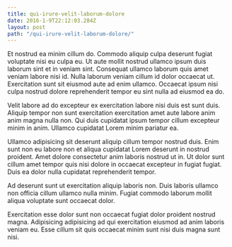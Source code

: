 ```yaml
---
title: qui-irure-velit-laborum-dolore
date: 2016-1-9T22:12:03.284Z
layout: post
path: "/qui-irure-velit-laborum-dolore/"
---
```


Et nostrud ea minim cillum do. Commodo aliquip culpa deserunt fugiat voluptate nisi eu culpa eu. Ut aute mollit nostrud ullamco ipsum duis laborum sint et in veniam sint. Consequat ullamco laborum quis amet veniam labore nisi id. Nulla laborum veniam cillum id dolor occaecat ut. Exercitation sunt sit eiusmod aute ad enim ullamco. Occaecat ipsum nisi culpa nostrud dolore reprehenderit tempor eu sint nulla ad eiusmod ea do.

Velit labore ad do excepteur ex exercitation labore nisi duis est sunt duis. Aliquip tempor non sunt exercitation exercitation amet aute labore anim anim magna nulla non. Qui duis cupidatat ipsum tempor cillum excepteur minim in anim. Ullamco cupidatat Lorem minim pariatur ea.

Ullamco adipisicing sit deserunt aliquip cillum tempor nostrud duis. Enim sunt non eu labore non et aliqua cupidatat Lorem deserunt in nostrud proident. Amet dolore consectetur anim laboris nostrud ut in. Ut dolor sunt cillum amet tempor quis nisi dolore in occaecat excepteur in fugiat fugiat. Duis ea dolor nulla cupidatat reprehenderit tempor.

Ad deserunt sunt ut exercitation aliquip laboris non. Duis laboris ullamco non officia cillum ullamco nulla minim. Fugiat commodo laborum mollit aliqua voluptate sunt occaecat dolor.

Exercitation esse dolor sunt non occaecat fugiat dolor proident nostrud magna. Adipisicing adipisicing ad qui exercitation eiusmod ad anim laboris veniam eu. Esse cillum sit quis occaecat minim sunt nisi duis magna sunt nisi.